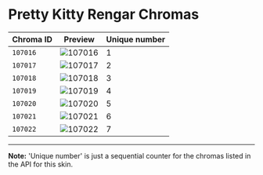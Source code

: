 # Pretty Kitty Rengar Chromas

| Chroma ID | Preview | Unique number |
|---|---|---|
| `107016` | ![107016](https://raw.communitydragon.org/latest/plugins/rcp-be-lol-game-data/global/default/v1/champion-chroma-images/107/107016.png) | 1 |
| `107017` | ![107017](https://raw.communitydragon.org/latest/plugins/rcp-be-lol-game-data/global/default/v1/champion-chroma-images/107/107017.png) | 2 |
| `107018` | ![107018](https://raw.communitydragon.org/latest/plugins/rcp-be-lol-game-data/global/default/v1/champion-chroma-images/107/107018.png) | 3 |
| `107019` | ![107019](https://raw.communitydragon.org/latest/plugins/rcp-be-lol-game-data/global/default/v1/champion-chroma-images/107/107019.png) | 4 |
| `107020` | ![107020](https://raw.communitydragon.org/latest/plugins/rcp-be-lol-game-data/global/default/v1/champion-chroma-images/107/107020.png) | 5 |
| `107021` | ![107021](https://raw.communitydragon.org/latest/plugins/rcp-be-lol-game-data/global/default/v1/champion-chroma-images/107/107021.png) | 6 |
| `107022` | ![107022](https://raw.communitydragon.org/latest/plugins/rcp-be-lol-game-data/global/default/v1/champion-chroma-images/107/107022.png) | 7 |

---

**Note:** 'Unique number' is just a sequential counter for the chromas listed in the API for this skin.